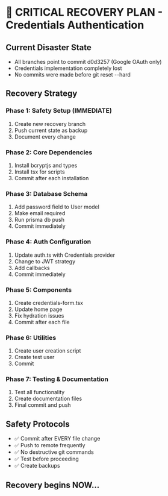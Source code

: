 # 🚨 CRITICAL RECOVERY PLAN - Credentials Authentication

## Current Disaster State
- All branches point to commit d0d3257 (Google OAuth only)
- Credentials implementation completely lost
- No commits were made before git reset --hard

## Recovery Strategy

### Phase 1: Safety Setup (IMMEDIATE)
1. Create new recovery branch
2. Push current state as backup
3. Document every change

### Phase 2: Core Dependencies
1. Install bcryptjs and types
2. Install tsx for scripts
3. Commit after each installation

### Phase 3: Database Schema
1. Add password field to User model
2. Make email required
3. Run prisma db push
4. Commit immediately

### Phase 4: Auth Configuration
1. Update auth.ts with Credentials provider
2. Change to JWT strategy
3. Add callbacks
4. Commit immediately

### Phase 5: Components
1. Create credentials-form.tsx
2. Update home page
3. Fix hydration issues
4. Commit after each file

### Phase 6: Utilities
1. Create user creation script
2. Create test user
3. Commit

### Phase 7: Testing & Documentation
1. Test all functionality
2. Create documentation files
3. Final commit and push

## Safety Protocols
- ✅ Commit after EVERY file change
- ✅ Push to remote frequently
- ✅ No destructive git commands
- ✅ Test before proceeding
- ✅ Create backups

## Recovery begins NOW...